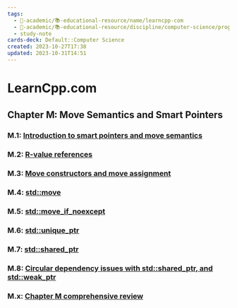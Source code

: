 ```yaml
---
tags:
  - 🔴-academic/📚-educational-resource/name/learncpp-com
  - 🔴-academic/📚-educational-resource/discipline/computer-science/programming-language/cpp
  - study-note
cards-deck: Default::Computer Science
created: 2023-10-27T17:38
updated: 2023-10-31T14:51
---
```


# LearnCpp.com

## Chapter M꞉ Move Semantics and Smart Pointers

### M.1: [Introduction to smart pointers and move semantics](https://www.learncpp.com/cpp-tutorial/introduction-to-smart-pointers-move-semantics/)

### M.2: [R-value references](https://www.learncpp.com/cpp-tutorial/rvalue-references/)

### M.3: [Move constructors and move assignment](https://www.learncpp.com/cpp-tutorial/move-constructors-and-move-assignment/)

### M.4: [std::move](https://www.learncpp.com/cpp-tutorial/stdmove/) 

### M.5: [std::move_if_noexcept](https://www.learncpp.com/cpp-tutorial/stdmove_if_noexcept/) 

### M.6: [std::unique_ptr](https://www.learncpp.com/cpp-tutorial/stdunique_ptr/) 

### M.7: [std::shared_ptr](https://www.learncpp.com/cpp-tutorial/stdshared_ptr/) 

### M.8: [Circular dependency issues with std::shared_ptr, and std::weak_ptr](https://www.learncpp.com/cpp-tutorial/circular-dependency-issues-with-stdshared_ptr-and-stdweak_ptr/) 

### M.x: [Chapter M comprehensive review](https://www.learncpp.com/cpp-tutorial/chapter-m-comprehensive-review/)



